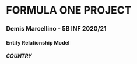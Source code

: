 # FORMULA ONE PROJECT
### Demis Marcellino - 5B INF 2020/21

#### Entity Relationship Model

##### COUNTRY